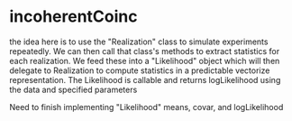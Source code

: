 # incoherentCoinc

the idea here is to use the "Realization" class to simulate experiments repeatedly. We can then call that class's methods to extract statistics for each realization. We feed these into a "Likelihood" object which will then delegate to Realization to compute statistics in a predictable vectorize representation. The Likelihood is callable and returns logLikelihood using the data and specified parameters

Need to finish implementing "Likelihood" means, covar, and logLikelihood
